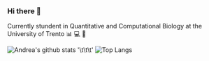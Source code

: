 ### Hi there 👋

<!--
**iamandreatonina/iamandreatonina** is a ✨ _special_ ✨ repository because its `README.md` (this file) appears on your GitHub profile.

Here are some ideas to get you started:

- 🔭 I’m currently working on ...
- 🌱 I’m currently learning ...
- 👯 I’m looking to collaborate on ...
- 🤔 I’m looking for help with ...
- 💬 Ask me about ...
- 📫 How to reach me: ...
- 😄 Pronouns: ...
- ⚡ Fun fact: ...
-->

Currently stundent in Quantitative and Computational Biology at the University of Trento 📊 💻 🧬


![Andrea's github stats](https://github-readme-stats.vercel.app/api?username=iamandreatonina&count_private=true&show_icons=true&theme=radical&hide_rank=false)    '\t\t\t'  ![Top Langs](https://github-readme-stats.vercel.app/api/top-langs/?username=iamandreatonina)
  
